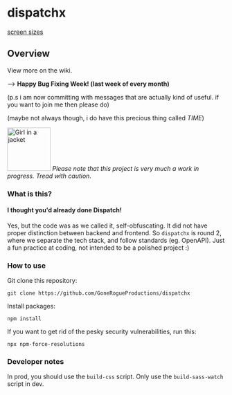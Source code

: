 
# dispatchx

<!-- ### THIS IS A NON-WORKING, SVELTEKIT VERSION OF DISPATCH.

You can visit it here: [Link](https://skit.dispatch.eu.org) -->

<!--**LAUNCHING ON 1/11/23**
-->

[screen sizes](https://screensizes.idea.org.uk)


## Overview

View more on the wiki.

--> **Happy Bug Fixing Week! (last week of every month)**



(p.s i am now committing with messages that are actually kind of useful. if you want to join me then please do)

(maybe not always though, i do have this precious thing called *TIME*)

<img src="https://github.com/GoneRogueProductions/dispatchx/assets/106704354/ac3146b4-a121-4fcc-a286-ef55efd074a7" alt="Girl in a jacket" width="100" height="100"> *Please note that this project is very much a work in progress. Tread with caution.*

### What is this?

#### I thought you'd already done Dispatch!

Yes, but the code was as we called it, self-obfuscating. It did not have proper distinction between backend and frontend. So `dispatchx` is round 2, where we separate the tech stack, and follow standards (eg. OpenAPI). Just a fun practice at coding, not intended to be a polished project :)

### How to use

Git clone this repository:

```shell
git clone https://github.com/GoneRogueProductions/dispatchx
```

Install packages:

```shell
npm install
```

If you want to get rid of the pesky security vulnerabilities, run this:

```shell
npx npm-force-resolutions
```

### Developer notes

In prod, you should use the `build-css` script. Only use the `build-sass-watch` script in dev.
